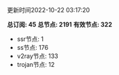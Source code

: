 更新时间2022-10-22 03:17:20

**总订阅: 45**
**总节点: 2191**
**有效节点: 322**
- ssr节点: 1
- ss节点: 176
- v2ray节点: 133
- trojan节点: 12
